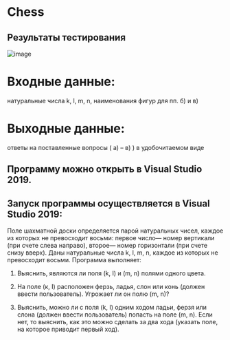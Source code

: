 # Chess
## Результаты тестирования
![image](https://user-images.githubusercontent.com/90498579/146928307-d643705a-f83b-49a8-9ada-28112eefec85.png)

# Входные данные: 
натуральные числа k, l, m, n, наименования фигур для пп. б) и в)
# Выходные данные:
ответы на поставленные вопросы ( а) – в) ) в удобочитаемом виде

## Программу можно открыть в Visual Studio 2019.

## Запуск программы осуществляется в Visual Studio 2019:
Поле шахматной доски определяется парой натуральных чисел, каждое из которых не превосходит восьми: первое число— номер вертикали (при счете слева направо), второе— номер горизонтали (при счете снизу вверх).
Даны натуральные числа k, l, m, n, каждое из которых не превосходит восьми.
Программа выполняет:

1) Выяснить, являются ли поля (k, I) и (m, n) полями одного цвета.

2) На поле (к, I) расположен ферзь, ладья, слон или конь (должен ввести пользователь). Угрожает ли он полю (m, n)?

3) Выяснить, можно ли с поля (k, I) одним ходом ладьи, ферзя или слона (должен ввести пользователь) попасть на поле (m, n). Если нет, то выяснить, как это можно сделать за два хода (указать поле, на которое приводит первый ход).
